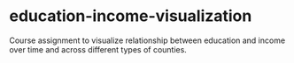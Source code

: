 # education-income-visualization
Course assignment to visualize relationship between education and income over time and across different types of counties.
